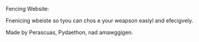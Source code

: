 Fencing Website:

Fnenicing wbeiste so tyou can chos e your weapson easiyl and efecigvely.

Made by Perascuas, Pydaethon, nad amawggigen.
